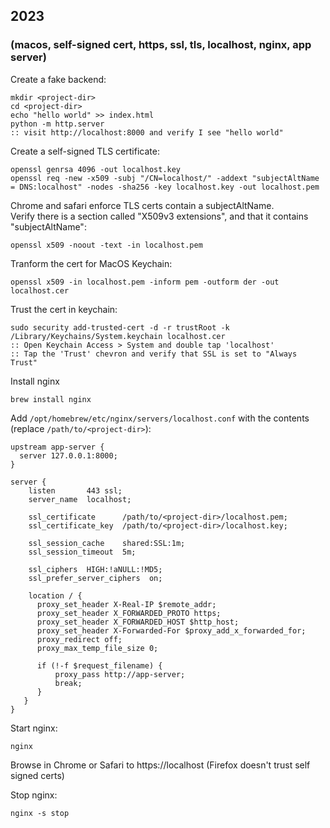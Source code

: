 ## 2023  
<!-- 2023-05-15 -->  
### (macos, self-signed cert, https, ssl, tls, localhost, nginx, app server)  
  
Create a fake backend:  
  
    mkdir <project-dir>  
    cd <project-dir>  
    echo "hello world" >> index.html  
    python -m http.server  
    :: visit http://localhost:8000 and verify I see "hello world"  
  
Create a self-signed TLS certificate:  
  
    openssl genrsa 4096 -out localhost.key  
    openssl req -new -x509 -subj "/CN=localhost/" -addext "subjectAltName = DNS:localhost" -nodes -sha256 -key localhost.key -out localhost.pem  
  
Chrome and safari enforce TLS certs contain a subjectAltName.  
Verify there is a section called "X509v3 extensions", and that it contains "subjectAltName":  
  
    openssl x509 -noout -text -in localhost.pem  
  
Tranform the cert for MacOS Keychain:  
  
    openssl x509 -in localhost.pem -inform pem -outform der -out localhost.cer  
  
Trust the cert in keychain:  
  
    sudo security add-trusted-cert -d -r trustRoot -k /Library/Keychains/System.keychain localhost.cer  
    :: Open Keychain Access > System and double tap 'localhost'  
    :: Tap the 'Trust' chevron and verify that SSL is set to "Always Trust"  
  
Install nginx  
  
    brew install nginx  
  
Add `/opt/homebrew/etc/nginx/servers/localhost.conf` with the contents (replace `/path/to/<project-dir>`):  
  
    upstream app-server {  
      server 127.0.0.1:8000;  
    }  
  
    server {  
        listen       443 ssl;  
        server_name  localhost;  
  
        ssl_certificate      /path/to/<project-dir>/localhost.pem;  
        ssl_certificate_key  /path/to/<project-dir>/localhost.key;  
  
        ssl_session_cache    shared:SSL:1m;  
        ssl_session_timeout  5m;  
  
        ssl_ciphers  HIGH:!aNULL:!MD5;  
        ssl_prefer_server_ciphers  on;  
  
        location / {  
          proxy_set_header X-Real-IP $remote_addr;  
          proxy_set_header X_FORWARDED_PROTO https;  
          proxy_set_header X_FORWARDED_HOST $http_host;  
          proxy_set_header X-Forwarded-For $proxy_add_x_forwarded_for;  
          proxy_redirect off;  
          proxy_max_temp_file_size 0;  
  
          if (!-f $request_filename) {  
              proxy_pass http://app-server;  
              break;  
          }  
       }  
    }  
  
  
Start nginx:  
  
    nginx  
  
Browse in Chrome or Safari to https://localhost (Firefox doesn't trust self signed certs)  
  
Stop nginx:  
  
    nginx -s stop  
